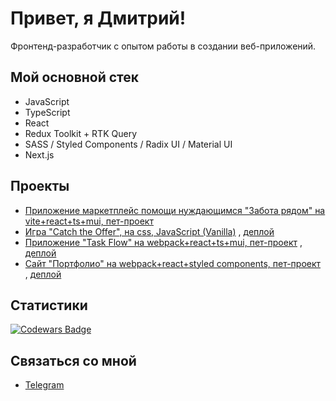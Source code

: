 # Привет, я Дмитрий!

Фронтенд-разработчик с опытом работы в создании веб-приложений.

## Мой основной стек
- JavaScript
- TypeScript
- React
- Redux Toolkit + RTK Query
- SASS / Styled Components / Radix UI / Material UI
- Next.js
## Проекты
- [Приложение маркетплейс помощи нуждающимся "Забота рядом" на vite+react+ts+mui, пет-проект](https://github.com/DmGog/project-caring-nearby) 
- [Игра "Catch the Offer", на css, JavaScript (Vanilla)](https://github.com/DmGog/Game-Catch-The-Offer) ,  [деплой](https://dmgog.github.io/Game-Catch-The-Offer/)
- [Приложение "Task Flow" на webpack+react+ts+mui, пет-проект](https://github.com/DmGog/TaskFlow) ,  [деплой](https://dmgog.github.io/TaskFlow/#/login)
- [Сайт "Портфолио" на webpack+react+styled components, пет-проект](https://github.com/DmGog/portfolio) ,  [деплой](https://dmgog.github.io/portfolio/)

## Статистики
[![Codewars Badge](https://www.codewars.com/users/DmGog/badges/large)](https://www.codewars.com/users/DmGog)

## Связаться со мной
- [Telegram](https://t.me/DmGog_37)
